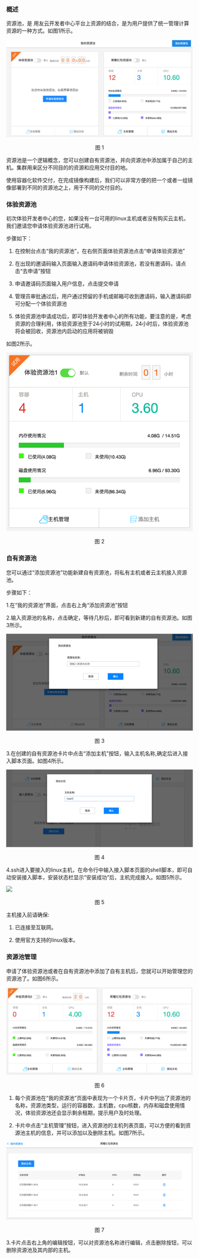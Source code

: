 

### 概述

资源池，是 用友云开发者中心平台上资源的结合，是为用户提供了统一管理计算资源的一种方式。如图1所示。



![](/articles/developer/5-/images/respool_1.png)

<p align="center"> 图 1</p>



资源池是一个逻辑概念，您可以创建自有资源池，并向资源池中添加属于自己的主机。集群用来区分不同目的的资源和应用交付目的地。



使用容器化软件交付，在完成镜像构建后，我们可以非常方便的把一个或者一组镜像部署到不同的资源池之上，用于不同的交付目的。



### 体验资源池

初次体验开发者中心的您，如果没有一台可用的linux主机或者没有购买云主机，我们邀请您申请体验资源池进行试用。



步骤如下：



1. 在控制台点击“我的资源池”，在右侧页面体验资源池点击“申请体验资源池”

2. 在出现的邀请码输入页面输入邀请码申请体验资源池，若没有邀请码，请点击“去申请”按钮

3. 申请邀请码页面输入用户信息，点击提交申请

4. 管理员审批通过后，用户通过预留的手机或邮箱可收到邀请码，输入邀请码即可分配一个体验资源池

5. 体验资源池申请成功后，即可体验开发者中心的所有功能，要注意的是，考虑资源的合理利用，体验资源池至于24小时的试用期，24小时后，体验资源池将会被回收，资源池内启动的应用将被销毁



如图2所示。

![](/articles/developer/5-/images/respool_2.png)

<p align="center"> 图 2</p>



### 自有资源池

您可以通过“添加资源池”功能新建自有资源池，将私有主机或者云主机接入资源池。



步骤如下：



1.在“我的资源池”界面，点击右上角“添加资源池”按钮

2.输入资源池的名称，点击确定，等待几秒后，即可看到新建的自有资源池。如图3所示。



![](/articles/developer/5-/images/respool_3.png)

<p align="center"> 图 3</p>



3.在创建的自有资源池卡片中点击“添加主机”按钮，输入主机名称,确定后进入接入脚本页面。如图4所示。 

        

![](/articles/developer/5-/images/respool_4.png)

<p align="center"> 图 4</p>



4.ssh进入要接入的linux主机，在命令行中输入接入脚本页面的shell脚本，即可自动安装接入脚本，安装状态栏显示“安装成功”后，主机完成接入。如图5所示。



![](/articles/developer/5-/images/respool_5.png)

<p align="center"> 图 5</p>



主机接入前请确保:

1. 已连接至互联网。

2. 使用官方支持的linux版本。



### 资源池管理

申请了体验资源池或者在自有资源池中添加了自有主机后，您就可以开始管理您的资源池了。如图6所示。



![](/articles/developer/5-/images/respool_6.png)

<p align="center"> 图 6</p>



1. 每个资源池在“我的资源池”页面中表现为一个卡片页，卡片中列出了资源池的名称，资源池类型，运行的容器数，主机数，cpu核数，内存和磁盘使用情况，体验资源池还会显示剩余租期，提示用户及时处理。

2. 卡片中点击“主机管理”按钮，进入资源池的主机列表页面，可以方便的看到资源池主机的信息，并可以添加以及删除主机。如图7所示。



![](/articles/developer/5-/images/respool_7.png)

<p align="center"> 图 7</p>



3.卡片点击右上角的编辑按钮，可以对资源池名称进行编辑，点击删除按钮，可以删除资源池及其内部的主机。 









